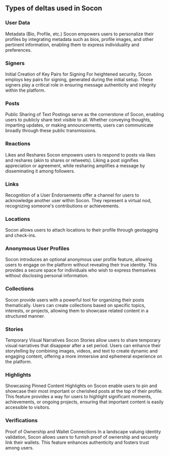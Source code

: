 ## Types of deltas used in Socon

### User Data
Metadata (Bio, Profile, etc.) Socon empowers users to personalize their profiles by integrating metadata such as bios, profile images, and other pertinent information, enabling them to express individuality and preferences.

### Signers
Initial Creation of Key Pairs for Signing For heightened security, Socon employs key pairs for signing, generated during the initial setup. These signers play a critical role in ensuring message authenticity and integrity within the platform.

### Posts
Public Sharing of Text Postings serve as the cornerstone of Socon, enabling users to publicly share text visible to all. Whether conveying thoughts, imparting updates, or making announcements, users can communicate broadly through these public transmissions.

### Reactions
Likes and Reshares Socon empowers users to respond to posts via likes and reshares (akin to shares or retweets). Liking a post signifies appreciation or agreement, while resharing amplifies a message by disseminating it among followers.

### Links
Recognition of a User Endorsements offer a channel for users to acknowledge another user within Socon. They represent a virtual nod, recognizing someone's contributions or achievements.

### Locations
Socon allows users to attach locations to their profile through geotagging and check-ins. 

### Anonymous User Profiles
Socon introduces an optional anonymous user profile feature, allowing users to engage on the platform without revealing their true identity. This provides a secure space for individuals who wish to express themselves without disclosing personal information.

### Collections
Socon provide users with a powerful tool for organizing their posts thematically. Users can create collections based on specific topics, interests, or projects, allowing them to showcase related content in a structured manner.

### Stories
Temporary Visual Narratives Socon Stories allow users to share temporary visual narratives that disappear after a set period. Users can enhance their storytelling by combining images, videos, and text to create dynamic and engaging content, offering a more immersive and ephemeral experience on the platform.

### Highlights
Showcasing Pinned Content Highlights on Socon enable users to pin and showcase their most important or cherished posts at the top of their profile. This feature provides a way for users to highlight significant moments, achievements, or ongoing projects, ensuring that important content is easily accessible to visitors.

### Verifications
Proof of Ownership and Wallet Connections In a landscape valuing identity validation, Socon allows users to furnish proof of ownership and securely link their wallets. This feature enhances authenticity and fosters trust among users.

